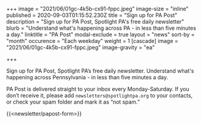 +++
image = "2021/06/01gc-4k5b-cx91-fppc.jpeg"
image-size = "inline"
published = 2020-09-03T01:15:52.230Z
title = "Sign up for PA Post"
description = "Sign up for PA Post, Spotlight PA's free daily newsletter"
blurb = "Understand what's happening across PA - in less than five minutes a day."
linktitle = "PA Post"
modal-exclude = true
layout = "news"
sort-by = "month"
occurence = "Each weekday"
weight = 1
[cascade]
image = "2021/06/01gc-4k5b-cx91-fppc.jpeg"
image-gravity = "ea"

+++

Sign up for PA Post, Spotlight PA’s free daily newsletter. Understand what's happening across Pennsylvania - in less than five minutes a day.

PA Post is delivered straight to your inbox every Monday-Saturday. If you don’t receive it, please add `newsletters@spotlightpa.org` to your contacts, or check your spam folder and mark it as “not spam.”

{{<newsletter/papost-form>}}
